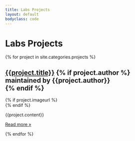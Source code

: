 ```yaml
---
title: Labs Projects
layout: default
bodyclass: code
---
```


# Labs Projects

<div class="projects">
  {% for project in site.categories.projects %}
    <div class="record">
      <h2>
        <a href="{{project.url | replace:'index.html',''}}">{{project.title}}</a>
        {% if project.author %}
        <div class="author">maintained by {{project.author}}</div>
        {% endif %}
      </h2>
      {% if project.imageurl %}
        <div class="image" data-src="{{project.imageurl}}" data-alt="{{project.title}}"></div>
      {% endif %}
      <div class="rhs">
        <p class="description">
          {{project.content}}
        </p>
      </div>
      <p class="readmore">
        <a href="{{project.url | replace:'index.html',''}}">Read more &raquo;</a>
      </p>
    </div>
    <div style="clear: both;"></div>
  {% endfor %}
</div>


<script type="text/javascript" src="../js/isotope.pkgd.js"></script>
<script type="text/javascript" src="../js/imagesloaded.pkgd.js"></script>
<script type="text/javascript">
jQuery(document).ready(function($) {
  var $container = $('.projects');
  
  $container.find('.readmore').each(function() {
    // Find the current project's detail URL
    var url = $('a', this).attr('href');
    var $record = $(this).hide().parent();
    $record.addClass('expand');

    // Mouse over the record container
    $record.hover(function() {
      var $record = $(this);
      if (!$record.hasClass('loaded')) {
        // Load and display it on hover
        $.get(url, function(data) {
          $record.find('.rhs').html(
            $(data).find('.record .rhs').html());
          $record.addClass('loaded');
        });
      }
    });
  });

  // Load the image
  $container.find('div.image').each(function() {
    var t = $(this);
    t.append('<img src="' + 
      t.attr('data-src') + '" alt="' +
      t.attr('data-alt') + '" />');
  });

  // Create Isotope grid view
  $container.isotope({
    itemSelector: '.record',
    layoutMode: 'masonry'
  });

});
</script>

